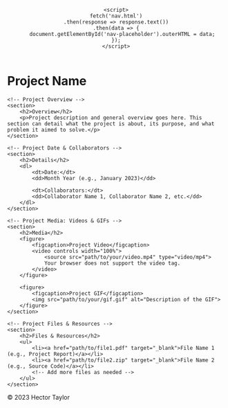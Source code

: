 <!DOCTYPE html>
<html lang="en">
<head>
    <meta charset="UTF-8">
    <meta name="viewport" content="width=device-width, initial-scale=1, shrink-to-fit=no">
    <meta http-equiv="X-UA-Compatible" content="ie=edge">
    <link rel="stylesheet" href="styles.css">
    <title>Project Name - Hector Taylor</title>
</head>
<body>

<!-- Navigation bar -->
<header>
    <div id="nav-placeholder"></div>

    <script>
    fetch('nav.html')
    .then(response => response.text())
    .then(data => {
        document.getElementById('nav-placeholder').outerHTML = data;
    });
    </script>
</header>

<!-- Main Project Content -->
<main>
    <h1>Project Name</h1>

    <!-- Project Overview -->
    <section>
        <h2>Overview</h2>
        <p>Project description and general overview goes here. This section can detail what the project is about, its purpose, and what problem it aimed to solve.</p>
    </section>

    <!-- Project Date & Collaborators -->
    <section>
        <h2>Details</h2>
        <dl>
            <dt>Date:</dt>
            <dd>Month Year (e.g., January 2023)</dd>

            <dt>Collaborators:</dt>
            <dd>Collaborator Name 1, Collaborator Name 2, etc.</dd>
        </dl>
    </section>

    <!-- Project Media: Videos & GIFs -->
    <section>
        <h2>Media</h2>
        <figure>
            <figcaption>Project Video</figcaption>
            <video controls width="100%">
                <source src="path/to/your/video.mp4" type="video/mp4">
                Your browser does not support the video tag.
            </video>
        </figure>

        <figure>
            <figcaption>Project GIF</figcaption>
            <img src="path/to/your/gif.gif" alt="Description of the GIF">
        </figure>
    </section>

    <!-- Project Files & Resources -->
    <section>
        <h2>Files & Resources</h2>
        <ul>
            <li><a href="path/to/file1.pdf" target="_blank">File Name 1 (e.g., Project Report)</a></li>
            <li><a href="path/to/file2.zip" target="_blank">File Name 2 (e.g., Source Code)</a></li>
            <!-- Add more files as needed -->
        </ul>
    </section>
</main>

<!-- Footer -->
<footer>
    <p>&copy; 2023 Hector Taylor</p>
</footer>

</body>
</html>
  